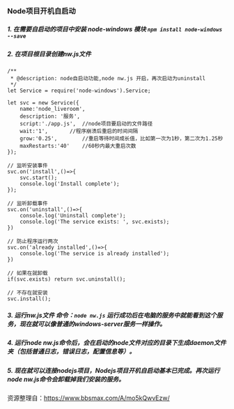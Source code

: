 ### Node项目开机自启动
##### 1. 在需要自启动的项目中安装 node-windows 模块 `npm install node-windows --save`
##### 2. 在项目根目录创建nw.js文件
```
/**
 * @description: node自启动功能,node nw.js 开启，再次启动为uninstall
 */
let Service = require('node-windows').Service;

let svc = new Service({
	name:'node_liveroom',
	description: '服务',
	script:'./app.js',	//node项目要启动的文件路径
	wait:'1',		//程序崩溃后重启的时间间隔
	grow:'0.25',		//重启等待时间成长值，比如第一次为1秒，第二次为1.25秒
	maxRestarts:'40'	//60秒内最大重启次数
});

// 监听安装事件
svc.on('install',()=>{
	svc.start();
	console.log('Install complete');
});

// 监听卸载事件
svc.on('uninstall',()=>{
	console.log('Uninstall complete');
	console.log('The service exists: ', svc.exists);
})

// 防止程序运行两次 
svc.on('already installed',()=>{
	console.log('The service is already installed');
})

// 如果在就卸载
if(svc.exists) return svc.uninstall();

// 不存在就安装
svc.install();
```

##### 3. 运行nw.js文件  命令：`node nw.js` 运行成功后在电脑的服务中就能看到这个服务，现在就可以像普通的windows-server服务一样操作。

##### 4. 运行node nw.js命令后，会在启动的node文件对应的目录下生成daemon文件夹（包括普通日志，错误日志，配置信息等）。

##### 5. 现在就可以连接nodejs项目，Nodejs项目开机自启动基本已完成。再次运行 node nw.js命令会卸载掉我们安装的服务。

资源整理自：https://www.bbsmax.com/A/mo5kQwvEzw/
